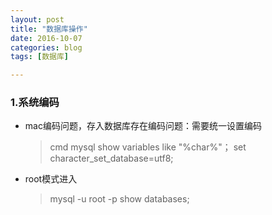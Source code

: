 ```yaml
---
layout: post
title: "数据库操作"
date: 2016-10-07
categories: blog
tags: [数据库]

---
```


### 1.系统编码

- mac编码问题，存入数据库存在编码问题：需要统一设置编码
  >cmd
  >mysql
  >show variables like "%char%"；
  >set character_set_database=utf8;

- root模式进入
  >mysql -u root -p
  >show databases;
